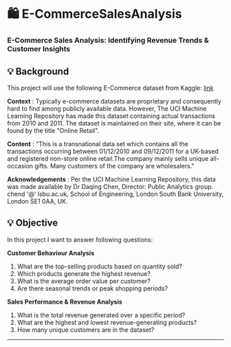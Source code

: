 # 🛍️ E-CommerceSalesAnalysis
### E-Commerce Sales Analysis: Identifying Revenue Trends &amp; Customer Insights

## 💡 Background
This project will use the following E-Commerce dataset from Kaggle: [link](https://www.kaggle.com/datasets/carrie1/ecommerce-data)

**Context** :
Typically e-commerce datasets are proprietary and consequently hard to find among publicly available data. However, The UCI Machine Learning Repository has made this dataset containing actual transactions from 2010 and 2011. The dataset is maintained on their site, where it can be found by the title "Online Retail".

**Content** :
"This is a transnational data set which contains all the transactions occurring between 01/12/2010 and 09/12/2011 for a UK-based and registered non-store online retail.The company mainly sells unique all-occasion gifts. Many customers of the company are wholesalers."

**Acknowledgements** :
Per the UCI Machine Learning Repository, this data was made available by Dr Daqing Chen, Director: Public Analytics group. chend '@' lsbu.ac.uk, School of Engineering, London South Bank University, London SE1 0AA, UK.

## 💡 Objective

In this project I want to answer following questions:

**Customer Behaviour Analysis**
1. What are the top-selling products based on quantity sold?
2. Which products generate the highest revenue?
3. What is the average order value per customer?
4. Are there seasonal trends or peak shopping periods?

**Sales Performance & Revenue Analysis**
1. What is the total revenue generated over a specific period?
2. What are the highest and lowest revenue-generating products?
3. How many unique customers are in the dataset?

***



